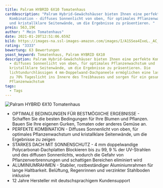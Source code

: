 ```yaml
---
title: Palram HYBRID 6X10 Tomatenhaus
carddescription: "Palram Hybrid-Gewächshäuser bieten Ihnen eine perfekte
  Kombination - diffuses Sonnenlicht von oben, für optimales Pflanzenwachstum
  und kristallklare Seitenwände, um die Ergebnisse zu präsentieren. "
preis: 563,19€
author: " Mein Tomatenhaus"
date: 2021-01-20T12:51:06.659Z
bild: https://images-na.ssl-images-amazon.com/images/I/A1SSea4IxeL._AC_SL1500_.jpg
rating: "3333"
bewertung: 63 Bewertungen
yoast_keyword: Tomatenhaus, Palram HYBRID 6X10
description: Palram Hybrid-Gewächshäuser bieten Ihnen eine perfekte Kombination
  - diffuses Sonnenlicht von oben, für optimales Pflanzenwachstum und
  kristallklare Seitenwände, um die Ergebnisse zu präsentieren. Die
  lichtundurchlässigen 4 mm-Doppelwand-Dachpaneele ermöglichen eine lassen bis
  zu 70% Tageslicht ins Innere des Treibhauses und sorgen für ein gesundes
  Pflanzenwachstum
tags:
  - Tags
---
```

![Palram HYBRID 6X10 Tomatenhaus](/static/img/91a787a7-355c-4acd-a385-a8eed41fcc9a.__cr0-0-970-300_pt0_sx970_v1___.jpg "Palram HYBRID 6X10 Tomatenhaus")



* OPTIMALE BEDINGUNGEN FÜR BESTMÖGlICHE ERGEBNISSE - Schaffen Sie die besten Bedingungen für Ihre Blumen und Pflanzen. Bauen Sie Ihre eigenen Gurken, Tomaten oder anderes Gemüse an.
* PERFEKTE KOMBINATION - Diffuses Sonnenlicht von oben, für optimales Pflanzenwachstum und kristallklare Seitenwände, um die Ergebnisse zu zeigen
* STARKES DACH MIT SONNENSCHUTZ - 4 mm doppelwandige Polycarbonat-Dachplatten Blockieren bis zu 99, 9 % der UV-Strahlen und des diffusen Sonnenlichts, wodurch die Gefahr von Pflanzenverbrennungen und schattigen Bereichen eliminiert wird
* ALUMINIUMRAHMEN - Stabiler, rostbeständiger Aluminiumrahmen für lange Haltbarkeit. Belüftung, Regenrinnen und verzinkter Stahlboden inklusive
* 12 Jahre Hersteller mit deutschsprachigem Kundensupport